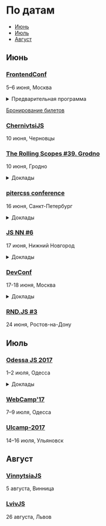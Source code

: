 # По датам

- [Июнь](#Июнь)
- [Июль](#Июль)
- [Август](#Август)

## Июнь

### [FrontendConf](http://frontendconf.ru/)

5–6 июня, Москва  

<details>
  <summary>Предварительная программа</summary>

  - Секция «Инструменты»
    - «React на стероидах», Владимир Гриненко (Яндекс)
    - «Ваш CSS нас не устраивает, мы придумаем свой», Роман Прудников (2ГИС)
    - «Бешеные псы: Angular 2 vs React», Евгений Гусев (Wrike)
    - «Юзабилити, конверсии и SEO для Frontend», Тарас Гуща (Seo.Ua)
    - «Рефакторинг клиентского кода или как отрефакторить миллион строк кода и не сойти с ума», Алексей Золотых (Wrike)
    - «React native на практике: от идеи до приложения», Павел Кондратенко (Rambler&Co)
    - «Паразитируем на React-экосистеме (Angular 2+)», Алексей Охрименко (IPONWEB)
    - «Как создать компонент, которым все захотят пользоваться», Виктор Русакович (GP Solutions)
    - «Возвращаем фронтенд на сервер с Korolev», Алексей Фомкин (Data Monsters)
    - «Документация REST API», Артём Кузвесов (Ideco)

  - Секция «Адаптация»
    - «Адаптивная верстка 5 лет спустя», Сергей Кузнецов (AGIMA)
    - «Как мы запустили offline-версию сайта RG.RU», Алексей Чернышев (Российская Газета)
    - «Как технология AMP HTML ускоряет сайты и повышает бизнес-метрики», Артём Цымпов (eski.mobi)
    - «Адаптивный сайт. Как грамотно сделать муху из слона и слона из мухи», Дмитрий Шагаров (Tutmee Agency)

  [Полный список докладов на рассмотрении](http://frontendconf.ru/2017/abstracts/)
</details>

[Бронирование билетов](http://conf.ontico.ru/conference/join/frontend_conf_2017.html)

### [ChernivtsiJS](http://chernivtsi.js.org/)

10 июня, Черновцы

### [The Rolling Scopes #39. Grodno](https://grodno.rollingscopes.com/)

10 июня, Гродно

<details>
  <summary>Доклады</summary>

  - «OpenGl rendering with Node and Rust», Andrei Vouchanka
  - «Serverless architecture: functions as a service», Dzmitry Varabei
  - «Accelerated mobile pages: делаем web сверхбыстрым», Денис Влассенко
  - «React Native & Closurescript», Siarhei Melnik
</details>

### [pitercss conference](https://pitercss.com/)

16 июня, Санкт-Петербург

<details>
  <summary>Доклады</summary>

  - «Paint the web with CSS. On creating art with code», Eva Lettner (ChillBill)
  - «Creating Magic With Houdini», Patrick Kettner (Microsoft)
  - «Designing Data-Driven Products. Controlled Chaos and Evolution», Anton Shein (Yandex)
</details>

### [JS NN #6](https://www.it52.info/events/2017-06-17-js-nn-6-603059bf-c448-472e-b689-381684f8b4dd)

17 июня, Нижний Новгород

<details>
  <summary>Доклады</summary>

  - «Фронтенд для миллионов», Анастасия Горячева (avito.ru)
  - «Unit тесты в NodeJS», Кирилл Новиков
  - «Секретный доклад не про Vue.js», Макаров Андрей
  - «Генераторы в javascript», Михаил Ангелов
  - «React + Redux: Data flow management», Андрей Синицын
</details>

### [DevConf](https://devconf.ru/ru)

17-18 июня, Москва

<details>
  <summary>Доклады</summary>

  - «Гибкая расширяемая архитектура компонентов или как правильно приготовить React и БЭМ», Виталий Грин
  - «Возвращаем фронтенд на сервер с Korolev», Алексей Фомкин
  - «Angular 4: конфигурируем до неузнаваемости», Алексей Охрименко
  - «React Native - Learn once, write anywhere», Дмитрий Пацура
  - «Выбор JS-фреймоврка для крупного проекта», Сергей Аверин
  - «ReactVR: как пообщаться голосом в виртуальном пространстве», Григорий Петров
  - «Цена пропущенного фрейма», Дмитрий Шуранов
  - «Lua-in-Moscow: Быстрое прототипирование функциональных макетов UI на Lua и Mermaid.js», Александр Гладыш
  - «Lua-in-Moscow: Вжух - и написал кроссплатформенную игру», Sergey Lerg
  - «Lua-in-Moscow: Архитектура бэкенда нагруженной игры на C++ и Lua», Андрей Трифанов
  - «Lua-in-Moscow: Как и зачем LuaJIT нарушает DRY?», Антон Солдатов
</details>

### [RND.JS #3](https://it61.info/events/2017-06-24-rnd-js-3-170)

24 июня, Ростов-на-Дону

## Июль

### [Odessa JS 2017](https://odessajs.org/)

1–2 июля, Одесса

<details>
  <summary>Доклады</summary>

  - «Progressive Web Apps или как сделать веб-приложение ближе к нативному», Тимофей Лавренюк
  - «Троянская война: SinonJS», Александра Калинина
  - «Component-Driven Development», Кожухаренко Николай
  - «Понимание Vim», Бойко Виктор
  - «Dart... жив?», Гусев Евгений
  - «Use cases of Node.js Streams», Andrii Shumada
  - «Как правильно думать», Oleksiy Pletnov
  - «Reactive State Management with Focal», Григорий Шехет
</details>

### [WebCamp'17](http://webcamp.in.ua)

7–9 июля, Одесса

### [Ulcamp-2017](https://2017.ulcamp.ru/)

14–16 июля, Ульяновск

## Август

### [VinnytsiaJS](http://vinnytsiajs.org/)

5 августа, Винница

### [LvivJS](http://www.lvivjs.org.ua/)

26 августа, Львов
